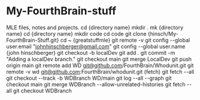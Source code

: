 # My-FourthBrain-stuff
MLE files, notes and projects.
cd {directory name}
mkdir .
mk {directory name}
cd {directory name}
mkdir code
cd code
git clone {hinsch/My-FourthBrain-Stuff.git}
cd ~ {greatstuffmle}
git remote  -v
git config  --global user.email "johnhinschberger@gmail.com"
git config  --global user.name  {john hinschberger}
git checkout  -b localDev
git add  .
git commit  -m  "Adding a localDev branch."
git checkout main
git merge LocalDev
git push  origin main
git remote add WD git@github.com/FourthBrain/Whodunit.git
git remote  -v
wd git@github.com:FourthBrain/whodunit.git (fetch)
git fetch  --all
git checkout  --track  -b  WDBranch  WD/main
git log  --all  --graph
git checkout main
git merge WDBranch  --allow-unrelated-histories
git fetch  --all
git  checkout  WDBranch
